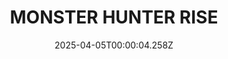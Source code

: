 ---
title: "MONSTER HUNTER RISE"
id: 1446780
date: 2025-04-05T00:00:04.258Z
link: games/steam/recent/monster-hunter-rise
image: http://media.steampowered.com/steamcommunity/public/images/apps/1446780/560dd364b52075b783424961a43c01f9b69fde15.jpg
playtime_2weeks: 1385
playtime_forever: 2573
playtime_windows_forever: 0
playtime_mac_forever: 0
playtime_linux_forever: 2573
playtime_deck_forever: 2573
---